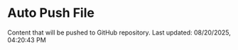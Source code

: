 # Auto Push File

Content that will be pushed to GitHub repository.
Last updated: 08/20/2025, 04:20:43 PM